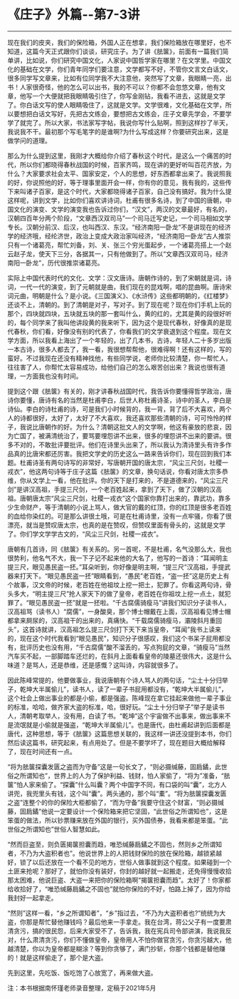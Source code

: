 # 《庄子》外篇--第7-3讲

------

现在我们的皮夹，我们的保险箱，外国人正在想拿，我们保险箱放在哪里好，也不知道，这篇今天正式跟你们谈谈，研究庄子。为了讲《胠箧》，前面有一篇我们简单讲，比如说，你们研究中国文化，人家说中国哲学家在哪里？在文学里。中国文化的基础在文学，你们青年同学们要注意，文学都写不好，不管你文言文白话文，很多同学写文章来，比如有位同学我不大注意他，突然写了文章，我眼睛一亮，出书！人家很奇怪，他的怎么可以出书，我的不可以？你都不会忽悠文章，他有文章，他写一个大便就把我眼睛吸引住了，你写金刚钻，我看不进去，这就是文学了。你白话文写的使人眼睛吸住了，这就是文学。文学很难，文化基础在文学，所以要想把白话文写好，先把古文练会，要想把古文练会，庄子文章先学会，不要学学了就完了。所以大家，书法家写字帖，我说你写什么贴啊，照到这样抄了半天，我说我不干。最初那个写毛笔字的是谁啊?为什么写成这样？你要研究出来，这是做学问的道理。

那么为什么提到这里，我刚才大概给你介绍了春秋这个时代，是这么一个痛苦的时代，所以你们都晓得春秋战国的时候，百家齐鸣，现在讲的更好听叫百花齐放，为什么？大家要求社会太平、国家安定，个人的思想，好东西都拿出来了。我说照我的好，你说照他的好，等于理事里面开会一样，你有你的意见，我有我的，这些传下来叫诸子百家，是这个时代，大家都晓得诸子百家，自己没有搞好。我为什么提这样呢，讲到文学，比如你们喜欢讲诗词，杜甫有很多名诗，到了中国的唐朝，中国文化的演变、文学的演变我也告诉过你们，“汉文”，两汉的文章最好，有名的，汉朝四百年分两个阶段，“文章西汉双司马”一个司马迁写史记，一个司马相如文学专长。汉朝分前汉、后汉，也叫西汉、东汉。“经济南阳一卧龙”不是讲现在的经济学的经济哦，经纶济世，政治上变成大政治家叫经济，“经济南阳一卧龙”古人推崇只有一个诸葛亮，帮忙刘备，刘、关、张三个穷光蛋起步，一个诸葛亮搭上一个赵云赵子龙，使天下三分，各据其一，只有他做到了。所以“文章西汉双司马，经济南阳一卧龙”，历代很推崇诸葛亮。

实际上中国代表时代的文化、文学：汉文唐诗。唐朝作诗的，到了宋朝就是词，诗词，一代一代的演变，到了元朝就是曲，我们现在的昆戏啊，唱的昆曲啊。唐诗宋词元曲，明朝是什么？是小说。《三国演义》、《水浒传》这些都明朝的，《红楼梦》还谈不上，清朝的。到了清朝是对子，写对子。到了现在呢？现在你们手机上玩的那个，四块就四块，五块就五块的那一套叫什么，黄的红的，尤其是黄的段很好听的，每个同学来了我叫他讲段黄的我来听下，因为这个是现代春秋，好像真的是现代春秋，你们看，好像没有别的代表了，你看我们的文学衰退到这个程度。现在文学方面，所以我看上海出了一个年轻的，出了几本书，古诗，年轻人二十多岁出版一本古诗，很多人都去了，我一看，我很想帮帮他，很难得啊！还有这样的，写的蛮好。不过我现在还没有精神找他，有些同学说，老师你比较清楚，你一帮忙人，往往害了人，你帮忙太容易成功，给他们自己的怎么艰苦创出来？我说也很有道理，一方面我也没有时间。

提到这个跟《胠箧》有关的，刚才讲春秋战国时代，我告诉你要懂得哲学政治，唐诗你要懂，唐诗有名的当然是杜甫李白，后世人称杜甫诗圣，诗中的圣人，李白是诗仙。李白的诗杜甫的诗，可是我们小时候背的，我一背，背了后不大喜欢，两个人的诗都很好，太好了，太好了不大喜欢，我还喜欢那些清朝的诗，可可怜怜的样子，我说比唐朝作的好。为什么？清朝这批文人的文学啊，他这有豪放的悲哀，因为亡国了，被满清统治了，要骂要埋怨讲不出来，很多的埋怨讲不出来的要讲。很多不对的，不敢批评要批评。他们在诗里头出来了，所以我认为清诗里头有许多作品真的比唐宋都还厉害。我把文学史的历史这么一路来告诉你们，现在回到我们本题。杜甫诗圣有两句诗写的非常好，写唐朝开国的唐太宗，“风尘三尺剑，社稷一戎衣”，他这两句诗等于庄子这篇《胠箧》的文章，换句话说，你看对唐太宗多恭维，你从文学上一看，他在批评。你的天下是打来的，不是道德来的，“风尘三尺剑”是讲汉高祖，手提三尺剑，一个老百姓起来，拿到了天下，做了汉朝的汉高祖。唐朝唐太宗“风尘三尺剑，社稷一戎衣”这个国家你靠打出来的，靠武功，靠多少生命财产，等于清朝的小说上骂人，做大官的戴的红顶，你的红顶是很多老百姓的血给你染红的。可是那么讲很土哦，可是在杜甫诗里，没有一点牢骚，你看了很漂亮，就当是赞叹唐太宗，也真的是在赞叹，但赞叹里面有骨头的，这就是文学了。你们学文学学古文的，“风尘三尺剑，社稷一戎衣”。

唐朝有几首诗，同《胠箧》有关系的。另一首呢，不是杜甫，名气没那么大，我也很势利，他名气不大，我一下子记不起来他的大名了，他写的一首诗：“耳闻明主提三尺，眼见愚民盗一抷。”耳朵听到，你好像是明主啊，“提三尺”汉高祖，手提武器来打天下。“眼见愚民盗一抷”眼睛看到，“愚民”老百姓，“盗一抷”这是历史上有个故事，汉文帝的时候，老百姓在他祖坟上挖一把土，犯罪了。你看这两句诗，骨头多大，“明主提三尺”抢人家天下的做了皇帝，老百姓在你祖坟上挖一点土，就犯罪了。“眼见愚民盗一抷”就是一抷啦。“千古腐儒骑瘦马”讲我们知识分子读书人，汉高祖骂（读书人）“腐儒”，一身酸臭，那个博士帽戴在上面，汉高祖看见博士帽都拿来屙尿的，汉高祖干的出来的，真痛快。“千载腐儒骑瘦马，灞陵斜月重回头”，这首诗就讲，汉高祖怎么提三尺剑打下天下来当皇帝，“耳闻”我书上读来的，现在这个时代我看到“眼见愚民”，知识分子很感叹，我们这个书呆子屁用都没有，批评历史也没有用，“千古腐儒”酸不溜丢的，写点狗屁的文章，“骑瘦马”当然汽车买不起，一部脚踏车还烂的，在斜月上面看看皇帝的陵墓还很伟大，这是什么味道？是骂人，还是恭维，还是感慨？这叫诗，内容就很多了。

因此陈峰常提的，他要做事业，我说唐朝有个诗人骂人的两句话，“尘土十分归举子，乾坤大半属偷儿”，读书人，读了一辈子书屁用都没有，“乾坤大半属偷儿”，这个社会上做出事业的都是小偷，都是强盗。陈峰现在拿它挂起来做他一辈子事业的标准，哈哈，做齐家大盗的标准，哈，很好玩。“尘土十分归举子”举子是读书人，清朝考取举人，没有用，白读了书。“乾坤”这个宇宙做不出事来，做出事来不是流氓就是小偷就是强盗，“乾坤大半属偷儿”。也是唐代，由杜甫起讲到后面都是唐代，这种思想，等于《胠箧》这篇思想关联的，我这样一讲还没提到本书，你们然后读这篇书，研究起来，有点用处了。但是不要学坏了，现在题目大概给解释了，现在时间还有一点。

“将为胠箧探囊发匮之盗而为守备”这是一句长文了，“则必摄缄藤，固扃鐍，此世俗之所谓知也”，世界上的人为了保护利益、钱财，怕人家偷了，“将为”准备，“胠箧”怕人家来偷了。“探囊”什么叫囊？两个中国字不同，有口袋的叫“囊”，北方人讲兜，我兜里头有钱，这个叫“囊”。两头通的，那个叫“橐”。“将为胠箧探囊发匮之盗”连整个的你的保险大柜都偷了，“而为守备”我要守住这个财富，“则必摄缄藤，固扃鐍”他说一定要设计一个保险箱来把它坚固，“此世俗之所谓知也”，这是笨蛋的做法，所以钞票赚来放在外国的银行，买外国债券，我看来都是笨蛋。“此世俗之所谓知也”世俗人智慧如此。

“然而巨盗至，则负匮揭箧担囊而趋，唯恐缄藤扃鐍之不固也，然则乡之所谓知者，不乃为大盗积者也”。他说世界上的人把钱财保险的放在保险箱，越锁紧越好，锁了以后还放在一个看不见的地方，世俗人做事就到这个程度。如果碰到一个土匪来抢呢？那好了，就怕你没有装好，你封的越好就一起搬走，还免得慢慢收拾那太困难，他说巨盗、大盗一来把你的保险箱啊“揭箧担囊而趋”。太好了！你家都给收拾好了，“唯恐缄藤扃鐍之不固也”就怕你保险的不好，怕路上掉了，因为你给我封好一起拿走。

“然则”这样一看，“乡之所谓知者”，“乡”指过去，“不乃为大盗积者也?”统统为大盗，你那是帮忙替他赚钱吗？最后他来一手拿走。我在台湾，蒋公父子有一度要肃清贪污，搞的很民怨，后来大家受不了，告诉我，我在宪兵司令部讲演，我说我反对，什么肃清贪污，你们不懂做皇帝，皇帝用人不怕你做官贪污，你贪污越大，他越清楚，你以为皇帝都是糊涂？等到你贪够了，满门抄斩，你那个钱都是替他赚的！就是这样偷走了，那个是大盗。

先到这里，先吃饭、饭吃饱了心放宽了，再来做大盗。

注：本书根据南怀瑾老师录音整理，定稿于2021年5月